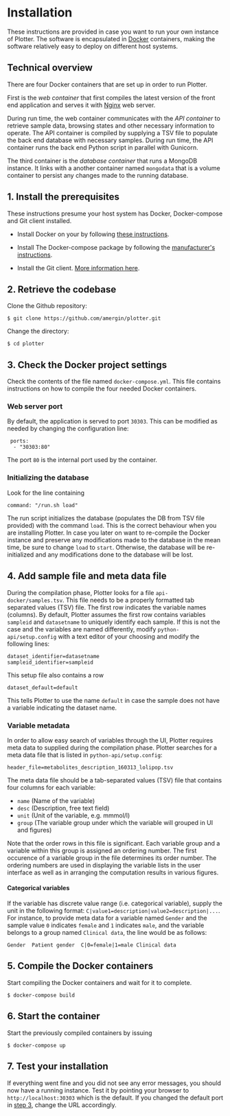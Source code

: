 # Installation

These instructions are provided in case you want to run your own instance of Plotter. The software is encapsulated in [Docker](http://docker.com) containers, making the software relatively easy to deploy on different host systems.

## Technical overview
There are four Docker containers that are set up in order to run Plotter. 

First is the *web container* that first compiles the latest version of the front end application and serves it with [Nginx](http://nginx.com) web server.

During run time, the web container communicates with the *API container* to retrieve sample data, browsing states and other necessary information to operate. The API container is compiled by supplying a TSV file to populate the back end database with necessary samples. During run time, the API container runs the back end Python script in parallel with Gunicorn. 

The third container is the *database container* that runs a MongoDB instance. It links with a another container named `mongodata` that is a volume container to persist any changes made to the running database.

## 1. Install the prerequisites

These instructions presume your host system has Docker, Docker-compose and Git client installed. 

* Install Docker on your by following [these instructions](https://docs.docker.com/engine/installation/).

* Install The Docker-compose package by following the [manufacturer's instructions](https://docs.docker.com/engine/installation/).

* Install the Git client. [More information here](https://git-scm.com/downloads).

## 2. Retrieve the codebase

Clone the Github repository:

`$ git clone https://github.com/amergin/plotter.git`

Change the directory:

`$ cd plotter`

## 3. Check the Docker project settings

Check the contents of the file named `docker-compose.yml`. This file contains instructions on how to compile the four needed Docker containers. 

### Web server port

By default, the application is served to port `30303`. This can be modified as needed by changing the configuration line:

```
 ports:
  - "30303:80"
``` 
The port `80` is the internal port used by the container.

### Initializing the database
Look for the line containing

```
command: "/run.sh load"
```

The run script initializes the database (populates the DB from TSV file provided) with the command `load`. This is the correct behaviour when you are installing Plotter. In case you later on want to re-compile the Docker instance and preserve any modifications made to the database in the mean time, be sure to change `load` to `start`. Otherwise, the database will be re-initialized and any modifications done to the database will be lost.

## 4. Add sample file and meta data file

During the compilation phase, Plotter looks for a file `api-docker/samples.tsv`. This file needs to be a properly formatted tab separated values (TSV) file. The first row indicates the variable names (columns). By default, Plotter assumes the first row contains variables `sampleid` and `datasetname` to uniquely identify each sample. If this is not the case and the variables are named differently, modify `python-api/setup.config`  with a text editor of your choosing and modify the following lines:

```
dataset_identifier=datasetname
sampleid_identifier=sampleid
```

This setup file also contains a row

```
dataset_default=default
```

This tells Plotter to use the name `default` in case the sample does not have a variable indicating the dataset name.

### Variable metadata

In order to allow easy search of variables through the UI, Plotter requires meta data to supplied during the compilation phase. Plotter searches for a meta data file that is listed in `python-api/setup.config`:

```
header_file=metabolites_description_160313_lolipop.tsv
```

The meta data file should be a tab-separated values (TSV) file that contains four columns for each variable:

* `name` (Name of the variable)
* `desc` (Description, free text field)
* `unit` (Unit of the variable, e.g. mmmol/l)
* `group` (The variable group under which the variable will grouped in UI and figures)

Note that the order rows in this file is significant. Each variable group and a variable within this group is assigned an ordering number. The first occurence of a variable group in the file determines its order number. The ordering numbers are used in displaying the variable lists in the user interface as well as in arranging the computation results in various figures.

#### Categorical variables

If the variable has discrete value range (i.e. categorical variable), supply the unit in the following format: `C|value1=description|value2=description|...`. For instance, to provide meta data for a variable named `Gender` and the sample value `0` indicates `female` and `1` indicates `male`, and the variable belongs to a group named `Clinical data`, the line would be as follows:

```
Gender  Patient gender  C|0=female|1=male Clinical data
```

## 5. Compile the Docker containers

Start compiling the Docker containers and wait for it to complete.

`$ docker-compose build`

## 6. Start the container

Start the previously compiled containers by issuing

`$ docker-compose up`

## 7. Test your installation

If everything went fine and you did not see any error messages, you should now have a running instance. Test it by pointing your browser to `http://localhost:30303` which is the default. If you changed the default port in [step 3](installation.md#web-server-port), change the URL accordingly.